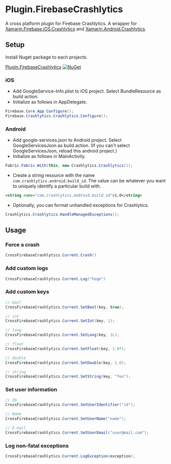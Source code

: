 # Plugin.FirebaseCrashlytics

A cross platform plugin for Firebase Crashlytics. 
A wrapper for [Xamarin.Firebase.iOS.Crashlytics](https://www.nuget.org/packages/Xamarin.Firebase.iOS.Crashlytics/) 
and [Xamarin.Android.Crashlytics](https://www.nuget.org/packages/Xamarin.Android.Crashlytics/).

## Setup
Install Nuget package to each projects.

[Plugin.FirebaseCrashlytics](https://www.nuget.org/packages/Plugin.FirebaseCrashlytics/) [![NuGet](https://img.shields.io/nuget/v/Plugin.FirebaseCrashlytics.svg?label=NuGet)](https://www.nuget.org/packages/Plugin.FirebaseCrashlytics/)

### iOS
* Add GoogleService-Info.plist to iOS project. Select BundleResource as build action.
* Initialize as follows in AppDelegate. 
```C#
Firebase.Core.App.Configure();
Firebase.Crashlytics.Crashlytics.Configure();
```

### Android
* Add google-services.json to Android project. Select GoogleServicesJson as build action. (If you can't select GoogleServicesJson, reload this android project.)
* Initialize as follows in MainActivity.
```C#
Fabric.Fabric.With(this, new Crashlytics.Crashlytics());
```
* Create a string resource with the name `com.crashlytics.android.build_id`. 
The value can be whatever you want to uniquely identify a particular build with.
```xml
<string name="com.crashlytics.android.build_id">1.0</string>
```

* Optionally, you can format unhandled exceptions for Crashlytics.
```C#
Crashlytics.Crashlytics.HandleManagedExceptions();
```

## Usage
### Force a crash
```C#
CrossFirebaseCrashlytics.Current.Crash()
```

### Add custom logs
```C#
CrossFirebaseCrashlytics.Current.Log("hoge")
```

### Add custom keys
```C#
// bool
CrossFirebaseCrashlytics.Current.SetBool(key, true);

// int
CrossFirebaseCrashlytics.Current.SetInt(key, 1);

// long
CrossFirebaseCrashlytics.Current.SetLong(key, 1L);

// float
CrossFirebaseCrashlytics.Current.SetFloat(key, 1.0f);

// double
CrossFirebaseCrashlytics.Current.SetDouble(key, 1.0);

// string
CrossFirebaseCrashlytics.Current.SetString(key, "foo");
```

### Set user information
```C#
// ID
CrossFirebaseCrashlytics.Current.SetUserIdentifier("id");

// Name
CrossFirebaseCrashlytics.Current.SetUserName("name");

// E-mail
CrossFirebaseCrashlytics.Current.SetUserEmail("user@mail.com");
```

### Log non-fatal exceptions
```C#
CrossFirebaseCrashlytics.Current.LogException(exception);
```
